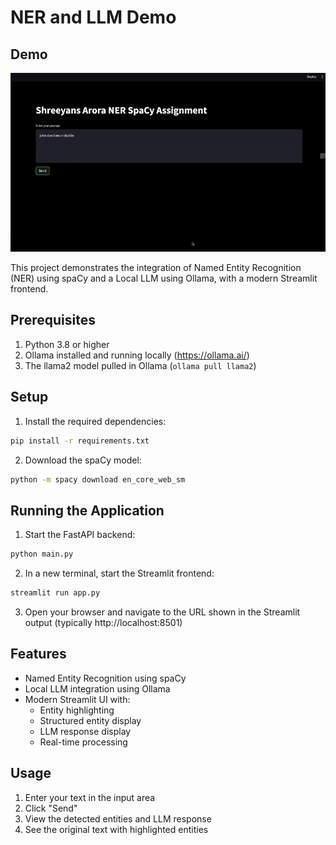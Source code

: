 # NER and LLM Demo

## Demo
![NER and LLM Demo](ezgif-338d2c914368f5.gif)

This project demonstrates the integration of Named Entity Recognition (NER) using spaCy and a Local LLM using Ollama, with a modern Streamlit frontend.

## Prerequisites

1. Python 3.8 or higher
2. Ollama installed and running locally (https://ollama.ai/)
3. The llama2 model pulled in Ollama (`ollama pull llama2`)

## Setup

1. Install the required dependencies:
```bash
pip install -r requirements.txt
```

2. Download the spaCy model:
```bash
python -m spacy download en_core_web_sm
```

## Running the Application

1. Start the FastAPI backend:
```bash
python main.py
```

2. In a new terminal, start the Streamlit frontend:
```bash
streamlit run app.py
```

3. Open your browser and navigate to the URL shown in the Streamlit output (typically http://localhost:8501)

## Features

- Named Entity Recognition using spaCy
- Local LLM integration using Ollama
- Modern Streamlit UI with:
  - Entity highlighting
  - Structured entity display
  - LLM response display
  - Real-time processing

## Usage

1. Enter your text in the input area
2. Click "Send"
3. View the detected entities and LLM response
4. See the original text with highlighted entities 